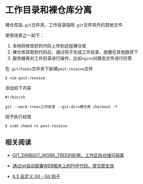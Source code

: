 
# 工作目录和裸仓库分离

裸仓库指`.git`文件夹，工作目录指除`.git`文件夹外的其他文件

使用场景之一如下：

1. 本地将修改好的代码上传到远程裸仓库
2. 裸仓库获取到代码后，通过钩子生成工作目录，放置在其他路径下
3. 服务器再对工作目录进行操作，比如`nginx`对静态文件进行托管

在`.git/hooks`文件夹下新建`post-receive`文件

    $ vim post-receive

添加如下内容

    #!/bin/sh

    git --work-tree=工作目录 --git-dir=裸仓库 checkout -f

授予执行权限

    $ sudo chmod +x post-receive

## 相关阅读

* [GIT_DIR和GIT_WORK_TREE的妙用，工作区和仓储可隔离](http://www.yinqisen.cn/blog-718.html)

* [通过git自动部署WEB服务上的PHP代码，提交即生效](http://www.yinqisen.cn/blog-675.html)

* [8.3 自定义 Git - Git 钩子](https://git-scm.com/book/zh/v2/%E8%87%AA%E5%AE%9A%E4%B9%89-Git-Git-%E9%92%A9%E5%AD%90)
